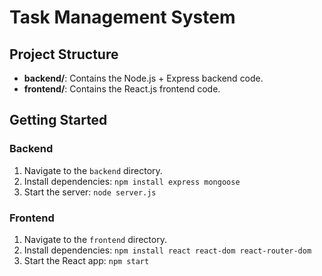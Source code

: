 # Task Management System

## Project Structure
- **backend/**: Contains the Node.js + Express backend code.
- **frontend/**: Contains the React.js frontend code.

## Getting Started

### Backend
1. Navigate to the `backend` directory.
2. Install dependencies: `npm install express mongoose`
3. Start the server: `node server.js`

### Frontend
1. Navigate to the `frontend` directory.
2. Install dependencies: `npm install react react-dom react-router-dom`
3. Start the React app: `npm start`